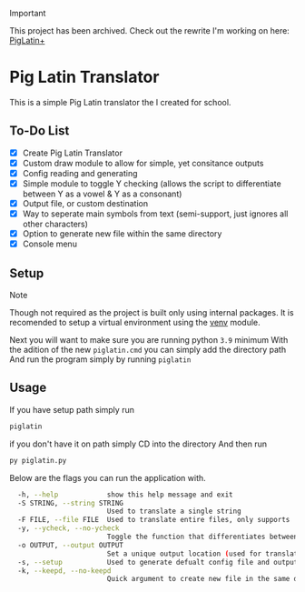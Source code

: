 > [!IMPORTANT]
> This project has been archived. Check out the rewrite I'm working on here: [PigLatin+](https://gitlab.com/thecasualdev/piglatin)

# Pig Latin Translator

This is a simple Pig Latin translator the I created for school.

## To-Do List

- [x] Create Pig Latin Translator
- [x] Custom draw module to allow for simple, yet consitance outputs
- [x] Config reading and generating
- [x] Simple module to toggle Y checking (allows the script to differentiate between Y as a vowel & Y as a consonant)
- [x] Output file, or custom destination
- [x] Way to seperate main symbols from text (semi-support, just ignores all other characters)
- [x] Option to generate new file within the same directory
- [x] Console menu

## Setup

> [!NOTE]
> Though not required as the project is built only using internal packages.
> It is recomended to setup a virtual environment using the [venv](https://docs.python.org/3/library/venv.html) module.

Next you will want to make sure you are running python ``3.9`` minimum
With the adition of the new ``piglatin.cmd`` you can simply add the directory path
And run the program simply by running ``piglatin``

## Usage

If you have setup path simply run

```bash
piglatin
```

if you don't have it on path simply CD into the directory
And then run

``` bash
py piglatin.py
```

Below are the flags you can run the application with.

``` bash
  -h, --help            show this help message and exit
  -S STRING, --string STRING
                        Used to translate a single string
  -F FILE, --file FILE  Used to translate entire files, only supports .txt
  -y, --ycheck, --no-ycheck
                        Toggle the function that differentiates between Y as a vowel & Y as a consonant
  -o OUTPUT, --output OUTPUT
                        Set a unique output location (used for translating files)
  -s, --setup           Used to generate defualt config file and output folder
  -k, --keepd, --no-keepd
                        Quick argument to create new file in the same directory as input txt file
```

